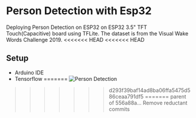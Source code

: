 # Person Detection with Esp32
Deploying Person Detection on ESP32 on ESP32 3.5" TFT Touch(Capacitive) board using TFLite. The dataset is from the Visual Wake Words Challenge 2019.
<<<<<<< HEAD
<<<<<<< HEAD

## Setup
- Arduino IDE
- Tensorflow 
=======
![Person Detection](esp32person.gif)
>>>>>>> d293f39baf14ad8ba06ffa5475d586ceaa791df5
=======
>>>>>>> parent of 556a88a... Remove reductant commits
